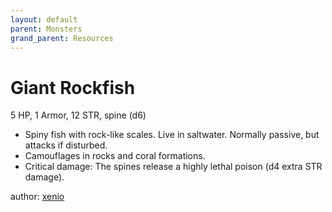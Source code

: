 ```yaml
---
layout: default
parent: Monsters
grand_parent: Resources
---
```


# Giant Rockfish
5 HP, 1 Armor, 12 STR, spine (d6)  
- Spiny fish with rock-like scales. Live in saltwater. Normally passive, but attacks if disturbed.  
- Camouflages in rocks and coral formations.  
- Critical damage: The spines release a highly lethal poison (d4 extra STR damage).  

author: [xenio](https://xenioinabottle.blogspot.com)
